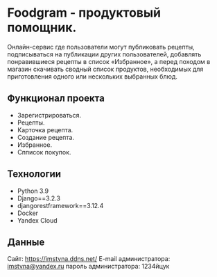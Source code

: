# Foodgram - продуктовый помощник.
Онлайн-сервис где пользователи могут публиковать рецепты, подписываться на публикации других пользователей, добавлять понравившиеся рецепты в список «Избранное», а перед походом в магазин скачивать сводный список продуктов, необходимых для приготовления одного или нескольких выбранных блюд.
## Функционал проекта
- Зарегистрироваться.
- Рецепты.
- Карточка рецепта.
- Создание рецепта.
- Избранное.
- Спписок покупок.
## Технологии
- Python 3.9
- Django==3.2.3
- djangorestframework==3.12.4
- Docker
- Yandex Cloud

## Данные
Сайт: https://imstvna.ddns.net/
E-mail администратора: imstvna@yandex.ru
пароль администратора: 1234йцук
